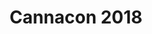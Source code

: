 ---
title: "Cannacon 2018"
layout: picture
picture: "/assets/posts/2018/2018-02-16-cannacon-2018/20180216_233453006_iOS.jpg"
tags:
  - Amber Brick
  - Cannabis
  - Photograph
  - Seattle
---